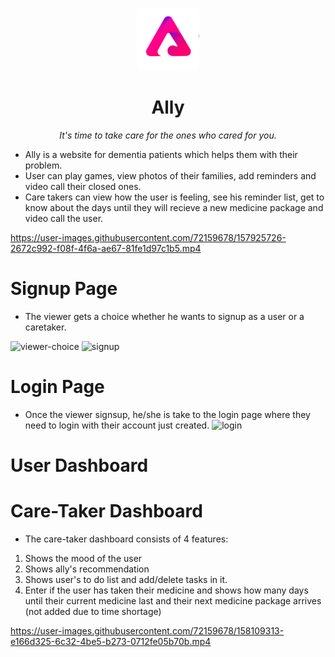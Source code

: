 <p align="center">
  <img alt="ally logo" src="assets/img/allyshow_w_1x.png" width="100px" />
  <h1 align="center">Ally</h1>
  <p align="center"><i>It's time to take care for the ones who cared for you.</i></h2>
</p>


- Ally is a website for dementia patients which helps them with their problem.
- User can play games, view photos of their families, add reminders and video call their closed ones.
- Care takers can view how the user is feeling, see his reminder list, get to know about the days until they will recieve a new medicine package and video call the user.


https://user-images.githubusercontent.com/72159678/157925726-2672c992-f08f-4f6a-ae67-81fe1d97c1b5.mp4

# Signup Page
- The viewer gets a choice whether he wants to signup as a user or a caretaker.

![viewer-choice](https://user-images.githubusercontent.com/72159678/157926764-c3d35ca9-6212-4609-a01c-b6816eab6b51.PNG)
![signup](https://user-images.githubusercontent.com/72159678/157926776-b781dd07-a995-4208-81dc-4d9dd6d44795.PNG)

# Login Page
- Once the viewer signsup, he/she is take to the login page where they need to login with their account just created.
![login](https://user-images.githubusercontent.com/72159678/157927417-c8c171bb-4ce5-456b-9d91-b5d5caef0ffe.PNG)

# User Dashboard












# Care-Taker Dashboard
- The care-taker dashboard consists of 4 features:
1. Shows the mood of the user
2. Shows ally's recommendation
3. Shows user's to do list and add/delete tasks in it.
4. Enter if the user has taken their medicine and shows how many days until their current medicine last and their next medicine package arrives (not added due to time shortage)

https://user-images.githubusercontent.com/72159678/158109313-e166d325-6c32-4be5-b273-0712fe05b70b.mp4
